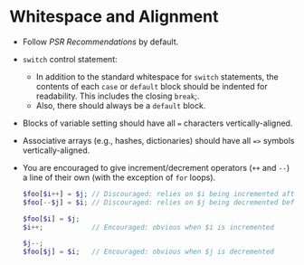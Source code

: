 # Whitespace and Alignment

* Follow _PSR Recommendations_ by default.

* `switch` control statement:
    * In addition to the standard whitespace for `switch` statements, the contents of each `case` or `default` block should be indented for readability. This includes the closing `break`;.
    * Also, there should always be a `default` block.

* Blocks of variable setting should have all `=` characters vertically-aligned.

* Associative arrays (e.g., hashes, dictionaries) should have all `=>` symbols vertically-aligned.

* You are encouraged to give increment/decrement operators (`++` and `--`) a line of their own (with the exception of `for` loops).

  ```php
  $foo[$i++] = $j; // Discouraged: relies on $i being incremented after the expression is evaluated
  $foo[--$j] = $i; // Discouraged: relies on $j being decremented before the expression is evaluated

  $foo[$i] = $j;
  $i++;            // Encouraged: obvious when $i is incremented

  $j--;
  $foo[$j] = $i;   // Encouraged: obvious when $j is decremented
  ```
